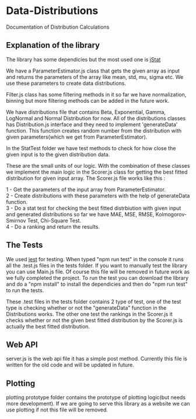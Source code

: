 # Data-Distributions
Documentation of Distribution Calculations

## Explanation of the library

The library has some dependicies but the most used one is [jStat](https://jstat.github.io/)

We have a ParameterEstimator.js class that gets the given array as input and returns the parameters of the array like mean, std, mu, sigma etc. We use these parameters to create data distributions.

Filter.js class has some filtering methods in it so far we have normalization, binning but more filtering methods can be added in the future work.

We have distributions file that contains Beta, Exponential, Gamma, LogNormal and Normal Distribution for now. All of the distributions classes has Distribution.js interface and they need to implement 'generateData' function. This function creates random number from the distribution with given parameters(which we get from ParameterEstimator).

In the StatTest folder we have test methods to check for how close the given input is to the given distribution data.

These are the small units of our logic. With the combination of these classes we implement the main logic in the Scorer.js class for getting the best fitted distribution for given input array.
The Scorer.js file works like this : 

1 - Get the parameters of the input array from ParameterEstimator.\
2 - Create distributions with these parameters with the help of generateData function.\
3 - Do a stat test for checking the best fitted distrbiution with given input and generated distributions so far we have MAE, MSE, RMSE, Kolmogorov-Smirnov Test, Chi-Square Test.\
4 - Do a ranking and return the results.

## The Tests

We used [jest](https://jestjs.io/) for testing. When typed "npm run test" in the console it runs all the .test.js files in the tests folder.
If you want to manually test the library you can use Main.js file. Of course this file will be removed in future work as we fully completed the project.
To run the test you can download the library and do a "npm install" to install the dependicies and then do "npm run test" to run the tests.

These .test files in the tests folder contains 2 type of test, one of the test type is checking whether or not the "generateData" function in the Distributions works.
The other one test the rankings in the Scorer.js it checks whether or not the given best fitted distribution by the Scorer.js is actually the best fitted distribution.

## Web API

server.js is the web api file it has a simple post method. Currently this file is written for the old code and will be updated in future.

## Plotting

plotting prototype folder contains the prototype of plotting logic(but needs more development). If we are going to serve this library as a website we can use plotting if not this file will be removed.
